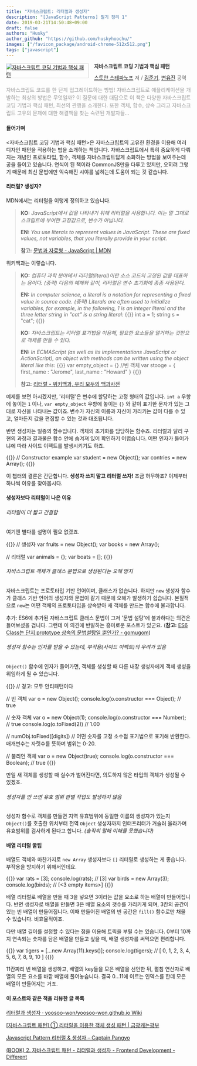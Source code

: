 ```yaml
---
title: "자바스크립트: 리터럴과 생성자"
description: "[JavaScript Patterns] 필기 정리 1"
date: 2019-03-21T14:50:48+09:00
draft: false
authors: "Husky"
author_github: "https://github.com/huskyhoochu/"
images: ["/favicon_package/android-chrome-512x512.png"]
tags: ["javascript"]
---
```


<div style="clear:left;text-align:left;"><div style="float:left;margin:0 15px 5px 0;"><a href="http://www.yes24.com/Product/Goods/5871083" style="display:inline-block;overflow:hidden;border:solid 1px #ccc;" target="_blank" rel="noopener noreferrer"><img style="margin:-1px;vertical-align:top;" src="http://image.yes24.com/goods/5871083/S" border="0" alt="자바스크립트 코딩 기법과 핵심 패턴 "></a></div><div><p style="line-height:1.2em;color:#333;font-size:14px;font-weight:bold;">자바스크립트 코딩 기법과 핵심 패턴 </p><p style="margin-top:5px;line-height:1.2em;color:#666;"><a href="http://www.yes24.com/SearchCorner/Result?domain=ALL&author_yn=Y&query=%bd%ba%c5%e4%be%e1+%bd%ba%c5%d7%c6%c4%b3%eb%c7%c1" target="_blank" rel="noopener noreferrer">스토얀 스테파노프</a> 저 / <a href="http://www.yes24.com/SearchCorner/Result?domain=ALL&author_yn=Y&query=%b1%e8%c1%d8%b1%e2" target="_blank" rel="noopener noreferrer">김준기</a>, <a href="http://www.yes24.com/SearchCorner/Result?domain=ALL&author_yn=Y&query=%ba%af%c0%af%c1%f8" target="_blank" rel="noopener noreferrer">변유진</a> 공역</p><p style="margin-top:14px;line-height:1.5em;text-align:justify;color:#999;">자바스크립트 코드를 한 단계 업그레이드하는 방법! 자바스크립트로 애플리케이션을 개발하는 최상의 방법은 무엇일까? 이 질문에 대한 대답으로 이 책은 다양한 자바스크립트 코딩 기법과 핵심 패턴, 최선의 관행을 소개한다. 또한 객체, 함수, 상속 그리고 자바스크립트 고유의 문제에 대한 해결책을 찾는 숙련된 개발자들...</p></div></div>

#### 들어가며

<자바스크립트 코딩 기법과 핵심 패턴>은 자바스크립트의 고유한 환경을 이용해 여러 디자인 패턴을 적용하는 법을 소개하는 책입니다. 자바스크립트에서 특히 중요하게 다뤄지는 개념인 프로토타입, 함수, 객체를 자바스크립트답게 소화하는 방법을 보여주는데 공을 들이고 있습니다. 연식이 된 책이라 CommonJS만을 다루고 있지만, 오히려 그렇기 때문에 최신 문법에만 익숙해진 시야를 넓히는데 도움이 되는 것 같습니다.

#### 리터럴? 생성자?

MDN에서는 리터럴을 이렇게 정의하고 있습니다.

> **KO:** *JavaScript에서 값을 나타내기 위해 리터럴을 사용합니다. 이는 말 그대로 스크립트에 부여한 고정값으로, 변수가 아닙니다.*
>
> **EN:** *You use literals to represent values in JavaScript. These are fixed values, not variables, that you literally provide in your script.*
> 
> **참고:** <a href="https://developer.mozilla.org/ko/docs/Web/JavaScript/Guide/Values,_variables,_and_literals#%EB%A6%AC%ED%84%B0%EB%9F%B4" target="_blank" rel="noopener noreferrer">문법과 자료형 - JavaScript | MDN</a>

위키백과는 이렇습니다.

> **KO:** *컴퓨터 과학 분야에서 리터럴(literal)이란 소스 코드의 고정된 값을 대표하는 용어다. (중략) 다음의 예제와 같이, 리터럴은 변수 초기화에 종종 사용된다.*
>
> **EN:** *In computer science, a literal is a notation for representing a fixed value in source code. (중략)  Literals are often used to initialize variables, for example, in the following, 1 is an integer literal and the three letter string in "cat" is a string literal:*
{{<highlight c>}}
int a = 1;
string s = "cat";
{{</highlight>}}
>
> **KO:** *자바스크립트는 리터럴 표기법을 이용해, 필요한 요소들을 열거하는 것만으로 객체를 만들 수 있다.*
>
> **EN:** *In ECMAScript (as well as its implementations JavaScript or ActionScript), an object with methods can be written using the object literal like this:*
{{<highlight javascript>}}
var empty_object = {} //빈 객체
var stooge = {
    first_name : "Jerome",
    last_name : "Howard"
}
{{</highlight>}}
>
> **참고:** <a href="https://ko.wikipedia.org/wiki/%EB%A6%AC%ED%84%B0%EB%9F%B4" target="_blank" rel="noopener noreferrer">리터럴 - 위키백과, 우리 모두의 백과사전</a>


예제를 보면 아시겠지만, '리터럴'은 변수에 할당하는 고정 형태의 값입니다. `int a` 우항에 놓이는 `1` 이나, `var empty_object` 우항에 놓이는 `{}` 와 같이 표기한 문자가 있는 그대로 자신을 나타내는 값이죠. 변수가 자신의 이름과 자신이 가리키는 값이 다를 수 있고, 얼마든지 값을 편집할 수 있는 것과 대조됩니다.

반면 생성자는 일종의 함수입니다. 객체의 초기화를 담당하는 함수죠. 리터럴과 달리 구현의 과정과 결과물은 함수 안에 숨겨져 있어 확인하기 어렵습니다. 어떤 인자가 들어가냐에 따라 사이드 이펙트를 발생시키기도 하죠.

{{<highlight javascript>}}
// Constructor example
var student = new Object();
var contries = new Array();
{{</highlight>}}

이 챕터의 결론은 간단합니다. **생성자 쓰지 말고 리터럴 쓰자!** 조금 허무하죠? 이제부터 하나씩 이유를 찾아봅시다.

#### 생성자보다 리터럴이 나은 이유

###### 리터럴이 더 짧고 간결함

여기엔 별다를 설명이 필요 없겠죠.

{{<highlight javascript>}}
// 생성자
var fruits = new Object();
var books = new Array();

// 리터럴
var animals = {};
var boats = [];
{{</highlight>}}


###### 자바스크립트 객체가 클래스 문법으로 생성된다는 오해 방지

자바스크립트는 프로토타입 기반 언어이며, 클래스가 없습니다. 하지만 `new` 생성자 함수가 클래스 기반 언어의 생성자와 문법이 같기 때문에 오해가 발생하기 쉽습니다. 본질적으로 `new`는 어떤 객체의 프로토타입을 상속받아 새 객체를 만드는 함수에 불과합니다.

추가: ES6에 추가된 자바스크립트 클래스 문법이 그저 '문법 설탕'에 불과하다는 의견은 들어보셨을 겁니다. 그런데 이 의견에 반발하는 흥미로운 포스트가 있군요. (**참고:** <a href="https://gomugom.github.io/is-class-only-a-syntactic-sugar/" target="_blank" rel="noopener noreferrer">ES6 Class는 단지 prototype 상속의 문법설탕일 뿐인가? - gomugom</a>)

###### 생성자 함수는 인자를 받을 수 있는데, 부작용(사이드 이펙트)의 우려가 있음

`Object()` 함수에 인자가 들어가면, 객체를 생성할 때 다른 내장 생성자에게 객체 생성을 위임하게 될 수 있습니다.

{{<highlight javascript>}}
// 경고: 모두 안티패턴이다

// 빈 객체
var o = new Object();
console.log(o.constructor === Object); // true

// 숫자 객체
var o = new Object(1);
console.log(o.constructor === Number); // true
console.log(o.toFixed(2)) // 1.00

// numObj.toFixed([digits])
// 어떤 숫자를 고정 소수점 표기법으로 표기해 반환한다. 매개변수는 자릿수를 뜻하며 범위는 0-20.

// 불리언 객체
var o = new Object(true);
console.log(o.constructor === Boolean); // true
{{</highlight>}}

만일 새 객체를 생성할 때 실수가 벌어진다면, 의도하지 않은 타입의 객체가 생성될 수 있겠죠.


###### 생성자를 안 쓰면 유효 범위 판별 작업도 발생하지 않음

생성자 함수로 객체를 만들면 지역 유효범위에 동일한 이름의 생성자가 있는지 `Object()`를 호출한 위치부터 전역 `Object` 생성자까지 인터프리터가 거슬러 올라가며 유효범위를 검사하게 된다고 합니다. *(솔직히 말해 이해를 못했습니다)*


#### 배열 리터럴 꿀팁

배열도 객체와 마찬가지로 `new Array` 생성자보다 `[]` 리터럴로 생성하는 게 좋습니다. 부작용을 방지하기 위해서인데요.

{{<highlight javascript>}}
var rats = [3];
console.log(rats); // [3]
var birds = new Array(3);
console.log(birds); // [<3 empty items>]
{{</highlight>}}

배열 리터럴로 배열을 만들 때 3을 넣으면 3이라는 값을 요소로 하는 배열이 만들어집니다. 반면 생성자로 배열을 만들면 3은 배열 요소의 갯수를 가리키게 되며, 3칸의 공간이 있는 빈 배열이 만들어집니다. 이때 만들어진 배열의 빈 공간은 `fill()` 함수로만 채울 수 있습니다. 비효율적이죠.

다만 배열 길이를 설정할 수 있다는 점을 이용해 트릭을 부릴 수는 있습니다. 0부터 10까지 연속되는 숫자를 담은 배열을 만들고 싶을 때, 배열 생성자를 써먹으면 편리합니다.

{{<highlight javascript>}}
var tigers = [...new Array(11).keys()];
console.log(tigers);
// [ 0, 1, 2, 3, 4, 5, 6, 7, 8, 9, 10 ]
{{</highlight>}}

11칸짜리 빈 배열을 생성하고, 배열의 key들을 모은 배열을 선언한 뒤, 펼침 연산자로 배열의 모든 요소를 바깥 배열에 풀어놓습니다. 결국 0...11에 이르는 인덱스를 한데 모은 배열이 만들어지는 거죠.

#### 이 포스트와 같은 책을 리뷰한 글 목록

<a href="https://github.com/yoosoo-won/yoosoo-won.github.io/wiki/%EB%A6%AC%ED%84%B0%EB%9F%B4%EA%B3%BC-%EC%83%9D%EC%84%B1%EC%9E%90" target="_blank" rel="noopener noreferrer">리터럴과 생성자 · yoosoo-won/yoosoo-won.github.io Wiki</a>

<a href="https://itmining.tistory.com/73#footnote_link_73_2" target="_blank" rel="noopener noreferrer">[자바스크립트 패턴] ① 리터럴을 이용한 객체 생성 패턴 | 금광캐는광부</a>

<a href="https://joshuajangblog.wordpress.com/2016/08/21/javascript-pattern-literal-constructor/" target="_blank" rel="noopener noreferrer">Javascript Pattern 리터럴 & 생성자 – Captain Pangyo</a>

<a href="http://frontend.diffthink.kr/2016/05/blog-post_42.html" target="_blank" rel="noopener noreferrer">(BOOK) 2. 자바스크립트 패턴 - 리터럴과 생성자 - Frontend Development - Different</a>
